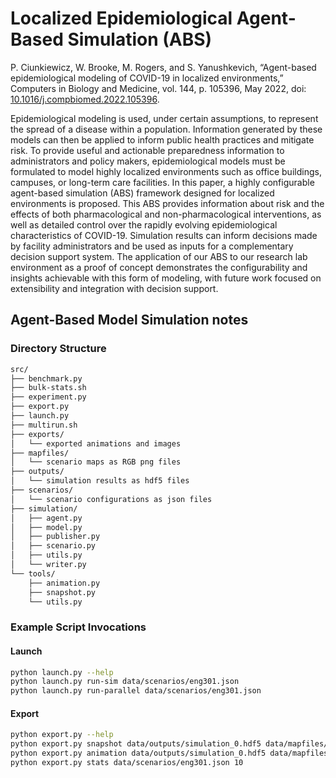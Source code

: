 # Localized Epidemiological Agent-Based Simulation (ABS)

P. Ciunkiewicz, W. Brooke, M. Rogers, and S. Yanushkevich, “Agent-based epidemiological modeling of COVID-19 in localized environments,” Computers in Biology and Medicine, vol. 144, p. 105396, May 2022, doi: [10.1016/j.compbiomed.2022.105396](https://doi.org/10.1016/j.compbiomed.2022.105396).

Epidemiological modeling is used, under certain assumptions, to represent the spread of a disease within a population. Information generated by these models can then be applied to inform public health practices and mitigate risk. To provide useful and actionable preparedness information to administrators and policy makers, epidemiological models must be formulated to model highly localized environments such as office buildings, campuses, or long-term care facilities. In this paper, a highly configurable agent-based simulation (ABS) framework designed for localized environments is proposed. This ABS provides information about risk and the effects of both pharmacological and non-pharmacological interventions, as well as detailed control over the rapidly evolving epidemiological characteristics of COVID-19. Simulation results can inform decisions made by facility administrators and be used as inputs for a complementary decision support system. The application of our ABS to our research lab environment as a proof of concept demonstrates the configurability and insights achievable with this form of modeling, with future work focused on extensibility and integration with decision support.

## Agent-Based Model Simulation notes

### Directory Structure

```bash
src/
├── benchmark.py
├── bulk-stats.sh
├── experiment.py
├── export.py
├── launch.py
├── multirun.sh
├── exports/
│   └── exported animations and images
├── mapfiles/
│   └── scenario maps as RGB png files
├── outputs/
│   └── simulation results as hdf5 files
├── scenarios/
│   └── scenario configurations as json files
├── simulation/
│   ├── agent.py
│   ├── model.py
│   ├── publisher.py
│   ├── scenario.py
│   ├── utils.py
│   └── writer.py
└── tools/
    ├── animation.py
    ├── snapshot.py
    └── utils.py
```

### Example Script Invocations

#### Launch

```bash
python launch.py --help
python launch.py run-sim data/scenarios/eng301.json
python launch.py run-parallel data/scenarios/eng301.json
```

#### Export

```bash
python export.py --help
python export.py snapshot data/outputs/simulation_0.hdf5 data/mapfiles/eng301.png
python export.py animation data/outputs/simulation_0.hdf5 data/mapfiles/eng301.png
python export.py stats data/scenarios/eng301.json 10
```
